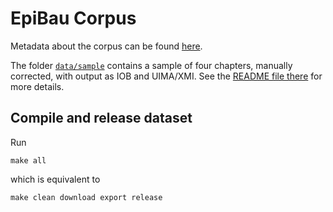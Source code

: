 # EpiBau Corpus

Metadata about the corpus can be found [here](https://docs.google.com/spreadsheets/d/1_CWl76JoNt5kN-NkGlg5-p2Dl8me_LDPsK9rWiysQc0/edit#gid=0).

The folder [`data/sample`](./data/sample/) contains a sample of four chapters, manually corrected, with output as IOB and UIMA/XMI. See the [README file there](./data/sample/README.md) for more details.

## Compile and release dataset

Run

    make all

which is equivalent to

    make clean download export release